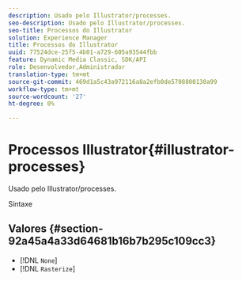 ```yaml
---
description: Usado pelo Illustrator/processes.
seo-description: Usado pelo Illustrator/processes.
seo-title: Processos do Illustrator
solution: Experience Manager
title: Processos do Illustrator
uuid: 77524dce-25f5-4b01-a729-605a93544fbb
feature: Dynamic Media Classic, SDK/API
role: Desenvolvedor,Administrador
translation-type: tm+mt
source-git-commit: 469d1a5c43a972116a8a2efb0de5708800130a99
workflow-type: tm+mt
source-wordcount: '27'
ht-degree: 0%

---
```



# Processos Illustrator{#illustrator-processes}

Usado pelo Illustrator/processes.

Sintaxe

## Valores {#section-92a45a4a33d64681b16b7b295c109cc3}

* [!DNL `None`]
* [!DNL `Rasterize`]

